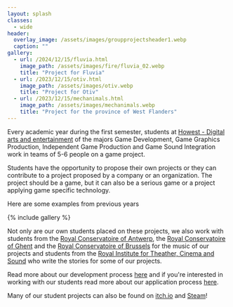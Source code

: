 ```yaml
---
layout: splash
classes:
  - wide
header:
  overlay_image: /assets/images/groupprojectsheader1.webp
  caption: ""
gallery:
  - url: /2024/12/15/fluvia.html
    image_path: /assets/images/fire/fluvia_02.webp
    title: "Project for Fluvia"
  - url: /2023/12/15/otiv.html
    image_path: /assets/images/otiv.webp
    title: "Project for Otiv"
  - url: /2023/12/15/mechanimals.html
    image_path: /assets/images/mechanimals.webp
    title: "Project for the province of West Flanders"
---
```


Every academic year during the first semester, students at [Howest - Digital arts and entertainment](https://www.digitalartsandentertainment.be/) of the majors Game Development, Game Graphics Production, Independent Game Production and Game Sound Integration work in teams of 5-6 people on a game project.

Students have the opportunity to propose their own projects or they can contribute to a project proposed by a company or an organization. The project should be a game, but it can also be a serious game or a project applying game specific technology.

Here are some examples from previous years

{% include gallery %}

Not only are our own students placed on these projects, we also work with students from the [Royal Conservatoire of Antwerp](https://www.ap-arts.be/en/royal-conservatoire-antwerp), the [Royal Conservatoire of Ghent](https://schoolofartsgent.be/en) and the [Royal Conservatoire of Brussels](https://www.conservatoire.be/en/) for the music of our projects and students from the [Royal Institute for Theather, Cinema and Sound](https://www.ritcs.be/nl/) who write the stories for some of our projects.

Read more about our development process [here](process.html) and if you're interested in working with our students read more about our application process [here](apply.html).

Many of our student projects can also be found on [itch.io](https://digitalartsentertainment.itch.io/) and [Steam](https://store.steampowered.com/publisher/dae)!






